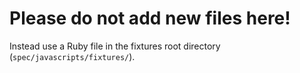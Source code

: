 # Please do not add new files here!

Instead use a Ruby file in the fixtures root directory (`spec/javascripts/fixtures/`).
